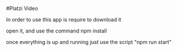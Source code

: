 #Platzi Video

In order to use this app is require to download it

open it, and use the command npm install

once everything is up and running just use the script "npm run start"
